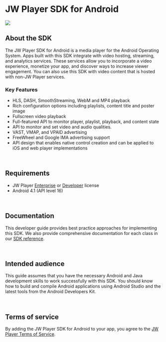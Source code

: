 # JW Player SDK for Android

<img src="https://img.shields.io/badge/SDK-Android%20v3-0AAC29.svg?logo=android">

## About the SDK

The JW Player SDK for Android is a media player for the Android Operating System. Apps built with this SDK integrate with video hosting, streaming, and analytics services. These services allow you to incorporate a video experience, monetize your app, and discover ways to increase viewer engagement. You can also use this SDK with video content that is hosted with non-JW Player services.

### Key Features

* HLS, DASH, SmoothStreaming, WebM and MP4 playback
* Rich configuration options including playlists, content title and poster image
* Fullscreen video playback
* Full-featured API to monitor player, playlist, playback, and content state
* API to monitor and set video and audio qualities.
* VAST, VMAP, and VPAID advertising
* FreeWheel and Google IMA advertising support
* API design that enables native control creation and can be applied to iOS and web player implementations 

<br/>

## Requirements

* JW Player [Enterprise](https://www.jwplayer.com/pricing/?utm_source=developer&utm_medium=CTA&utm_campaign=Developer%20Nav%20Upgrade/) or [Developer](https://developer.jwplayer.com/sign-up/) license
* Android 4.1 (API level 16)

<br/>

## Documentation

This developer guide provides best practice approaches for implementing this SDK. We also provide comprehensive documentation for each class in our [SDK reference](https://developer.jwplayer.com/sdk/android/reference/). 

<br/>

## Intended audience

This guide assumes that you have the necessary Android and Java development skills to work successfully with this SDK. You should know how to build and compile Android applications using Android Studio and the latest tools from the Android Developers Kit.

<br/>

## Terms of service

By adding the JW Player SDK for Android to your app, you agree to the [JW Player Terms of Service](https://www.jwplayer.com/tos/).
